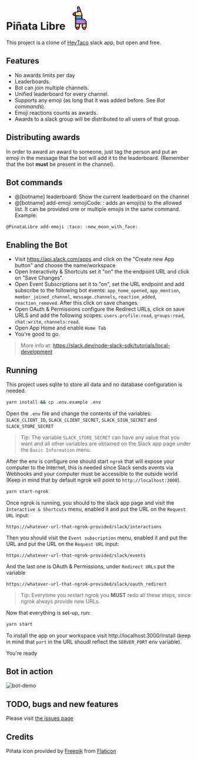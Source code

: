 # Piñata Libre ![pinata](./icon/pinatax64.png)

This project is a clone of [HeyTaco](https://www.heytaco.chat/) slack app, but open and free.

## Features

* No awards limits per day
* Leaderboards.
* Bot can join multiple channels.
* Unified leaderboard for every channel.
* Supports any emoji (as long that it was added before. See _Bot commands_).
* Emoji reactions counts as awards.
* Awards to a slack group will be distributed to all users of that group.

## Distributing awards

In order to award an award to someone, just tag the person and put
an emoji in the message that the bot will add it to the leaderboard.
(Remember that the bot __must__ be present in the channel).

## Bot commands

* @[botname] leaderboard: Show the current leaderboard on the channel
* @[botname] add-emoji :emojiCode: : adds an emoji(s) to the allowed list. It can be provided one or multiple emojis in the same command.
Example:
```
@PinataLibre add-emoji :taco: :new_moon_with_face:
```

## Enabling the Bot

* Visit https://api.slack.com/apps and click on the "Create new App button" and choose the name/workspace
* Open Interactivity & Shortcuts set it "on" the the endpoint URL and click on "Save Changes".
* Open Event Subscriptions set it to "on", set the URL endpoint and add subscribe to the following bot events: `app_home_opened`,  `app_mention`, `member_joined_channel`, `message.channels`, `reaction_added`, `reaction_removed`. After this click on save changes.
* Open OAuth & Permissions configure the Redirect URLs, click on save URLS and add the following scopes: `users.profile:read`, `groups:read`, `chat:write`, `channels:read`.
* Open App Home and enable `Home Tab`
* You're good to go.
> More info at: https://slack.dev/node-slack-sdk/tutorials/local-development

## Running

This project uses sqlite to store all data and no database configuration is needed.
```sh
yarn install && cp .env.example .env
```

Open the `.env` file and change the contents of the variables: `SLACK_CLIENT_ID`, `SLACK_CLIENT_SECRET`, `SLACK_SIGN_SECRET` and `SLACK_STORE_SECRET`
> Tip: The variable `SLACK_STORE_SECRET` can have any value that you want and all other variables are obtained on the Slack app page under the `Basic Information` menu.

After the env is configure one should start `ngrok` that will expose your computer to the Internet, this is needed since Slack sends events
via Webhooks and your computer must be accessible to the outside world (Keep in mind that by default ngrok will point to `http://localhost:3000`).
```sh
yarn start-ngrok
```

Once ngrok is running, you should to the slack app page and visit the `Interactive & Shortcuts` menu, enabled it and put the URL on the `Request URL` input:
```
https://whatever-url-that-ngrok-provided/slack/interactions
```

Then you should visit the `Event subscription` menu, enabled it and put the URL and put the URL on the `Request URL` input:
```
https://whatever-url-that-ngrok-provided/slack/events
```

And the last one is OAuth & Permissions, under `Redirect URLs` put the variable
```
https://whatever-url-that-ngrok-provided/slack/oauth_redirect
```
> Tip: Everytime you restart ngrok you __MUST__ redo all these steps, since ngrok always provide new URLs.

Now that everything is set-up, run:
```sh
yarn start
```

To install the app on your workspace visit http://localhost:3000/install (keep in mind that `port` in the URL shoudl reflect the `SERVER_PORT` env variable).

You're ready

## Bot in action

![bot-demo](./demo/demo.gif)

## TODO, bugs and new features

Please visit [the issues page](https://github.com/cabelitos/pinata-libre/issues)
## Credits

Piñata icon provided by [Freepik](https://www.flaticon.com/br/autores/freepik) from [Flaticon](https://www.flaticon.com/)
